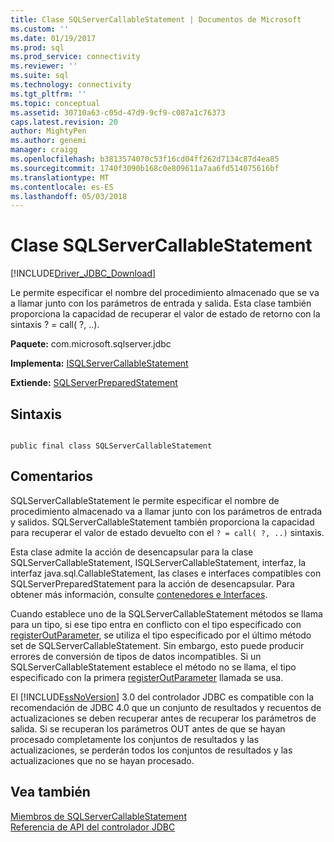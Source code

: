 ```yaml
---
title: Clase SQLServerCallableStatement | Documentos de Microsoft
ms.custom: ''
ms.date: 01/19/2017
ms.prod: sql
ms.prod_service: connectivity
ms.reviewer: ''
ms.suite: sql
ms.technology: connectivity
ms.tgt_pltfrm: ''
ms.topic: conceptual
ms.assetid: 30710a63-c05d-47d9-9cf9-c087a1c76373
caps.latest.revision: 20
author: MightyPen
ms.author: genemi
manager: craigg
ms.openlocfilehash: b3813574070c53f16cd04ff262d7134c87d4ea85
ms.sourcegitcommit: 1740f3090b168c0e809611a7aa6fd514075616bf
ms.translationtype: MT
ms.contentlocale: es-ES
ms.lasthandoff: 05/03/2018
---
```

# <a name="sqlservercallablestatement-class"></a>Clase SQLServerCallableStatement
[!INCLUDE[Driver_JDBC_Download](../../../includes/driver_jdbc_download.md)]

  Le permite especificar el nombre del procedimiento almacenado que se va a llamar junto con los parámetros de entrada y salida. Esta clase también proporciona la capacidad de recuperar el valor de estado de retorno con la sintaxis ? = call( ?, ..).  
  
 **Paquete:** com.microsoft.sqlserver.jdbc  
  
 **Implementa:** [ISQLServerCallableStatement](../../../connect/jdbc/reference/sqlservercallablestatement-class.md)  
  
 **Extiende:** [SQLServerPreparedStatement](../../../connect/jdbc/reference/sqlserverpreparedstatement-class.md)  
  
## <a name="syntax"></a>Sintaxis  
  
```  
  
public final class SQLServerCallableStatement  
```  
  
## <a name="remarks"></a>Comentarios  
 SQLServerCallableStatement le permite especificar el nombre de procedimiento almacenado va a llamar junto con los parámetros de entrada y salidos. SQLServerCallableStatement también proporciona la capacidad para recuperar el valor de estado devuelto con el `? = call( ?, ..)` sintaxis.  
  
 Esta clase admite la acción de desencapsular para la clase SQLServerCallableStatement, ISQLServerCallableStatement, interfaz, la interfaz java.sql.CallableStatement, las clases e interfaces compatibles con SQLServerPreparedStatement para la acción de desencapsular. Para obtener más información, consulte [contenedores e Interfaces](../../../connect/jdbc/wrappers-and-interfaces.md).  
  
 Cuando establece uno de la SQLServerCallableStatement métodos se llama para un tipo, si ese tipo entra en conflicto con el tipo especificado con [registerOutParameter](../../../connect/jdbc/reference/registeroutparameter-method-sqlservercallablestatement.md), se utiliza el tipo especificado por el último método set de SQLServerCallableStatement. Sin embargo, esto puede producir errores de conversión de tipos de datos incompatibles. Si un SQLServerCallableStatement establece el método no se llama, el tipo especificado con la primera [registerOutParameter](../../../connect/jdbc/reference/registeroutparameter-method-sqlservercallablestatement.md) llamada se usa.  
  
 El [!INCLUDE[ssNoVersion](../../../includes/ssnoversion_md.md)] 3.0 del controlador JDBC es compatible con la recomendación de JDBC 4.0 que un conjunto de resultados y recuentos de actualizaciones se deben recuperar antes de recuperar los parámetros de salida. Si se recuperan los parámetros OUT antes de que se hayan procesado completamente los conjuntos de resultados y las actualizaciones, se perderán todos los conjuntos de resultados y las actualizaciones que no se hayan procesado.  
  
## <a name="see-also"></a>Vea también  
 [Miembros de SQLServerCallableStatement](../../../connect/jdbc/reference/sqlservercallablestatement-members.md)   
 [Referencia de API del controlador JDBC](../../../connect/jdbc/reference/jdbc-driver-api-reference.md)  
  
  

